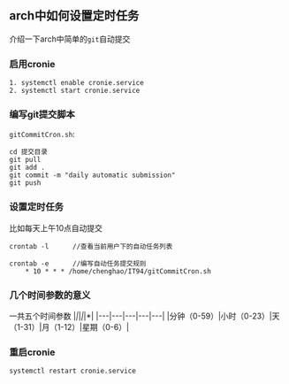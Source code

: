 arch中如何设置定时任务
---
介绍一下arch中简单的`git`自动提交
    
### 启用cronie
```
1. systemctl enable cronie.service
2. systemctl start cronie.service
```

### 编写git提交脚本
`gitCommitCron.sh`:
```
cd 提交目录
git pull
git add .
git commit -m "daily automatic submission"
git push 
```

### 设置定时任务
比如每天上午10点自动提交
```
crontab -l      //查看当前用户下的自动任务列表

crontab -e      //编写自动任务提交规则
    * 10 * * * /home/chenghao/IT94/gitCommitCron.sh
```

### 几个时间参数的意义

一共五个时间参数
|*|*|*|*|*|
|---|---|---|---|---|
|分钟（0-59）|小时（0-23）|天（1-31）|月（1-12）|星期（0-6）|


### 重启cronie
```
systemctl restart cronie.service
```
